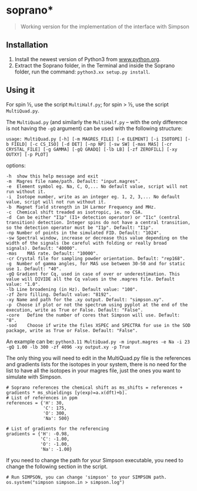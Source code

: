 # soprano* 
> Working version for the implementation of the interface with Simpson


## Installation
1. Install the newest version of Python3 from www.python.org.
2. Extract the Soprano folder, in the Terminal and inside the Soprano folder, run the command: `python3.xx setup.py install`.

## Using it

For spin ½, use the script `MultiHalf.py`; for spin > ½, use the script `MultiQuad.py`.

The `MultiQuad.py` (and similarly the `MultiHalf.py` – with the only difference is not having the `-gQ` argument) can be used with the following structure: 

```
usage: MultiQuad.py [-h] [-m MAGRES_FILE] [-e ELEMENT] [-i ISOTOPE] [-b FIELD] [-c CS_ISO] [-d DET] [-np NP] [-sw SW] [-mas MAS] [-cr CRYSTAL_FILE] [-g GAMMA] [-gQ GRADQ] [-lb LB] [-zf ZEROFILL] [-xy OUTXY] [-p PLOT]
```
options:
```
-h	show this help message and exit
-m	Magres file name/path. Default: "input.magres".
-e	Element symbol eg. Na, C, O,... No default value, script will not run without it.
-i	Isotope number, write as an integer eg. 1, 2, 3,... No default value, script will not run without it.
-b	Magnet field strength in 1H Larmor Frequency and MHz.
-c	Chemical shift treaded as isotropic, ie. no CSA.
-d	Can be either "I1p" (I1+ detection operator) or "I1c" (central transition) detection. Integer spins do not have a central transition, so the detection operator must be "I1p". Default: "I1p".
-np	Number of points in the simulated FID. Default: "1024".
-sw	Spectral window, increase or decrease this value depending on the width of the signals (be careful with folding or really broad signals). Default: "40000".
-mas	MAS rate. Default: "10000".
-cr	Crystal file for sampling powder orientation. Default: "rep168".
-g	Number of gamma angles, for MAS use between 30-50 and for static use 1. Default: "40".
-gQ	Gradient for Cq, used in case of over or underestimation. This value will DIVIDE all the Cq values in the .magres file. Default value: "1.0".
-lb	Line broadening (in Hz). Default value: "100".
-zf	Zero filling. Default value: "8192".
-xy	Name and path for the .xy output. Default: "simpson.xy".
-p	Choose if plot or not the spectrum using pyplot at the end of the execution, write as True or False. Default: "False".
-core   Define the number of cores that Simpson will use. Default: "8".
-sod    Choose if write the files XSPEC and SPECTRA for use in the SOD package, write as True or False. Default: "False".
```

An example can be:
`python3.11 MultiQuad.py -m input.magres -e Na -i 23 -gQ 1.00 -lb 300 -zf 4096 -xy output.xy -p True`

The only thing you will need to edit in the MultiQuad.py file is the references and gradients lists for the isotopes in your system, there is no need for the list to have all the isotopes in your magres file, just the ones you want to simulate with Simpson.

``` 
# Soprano references the chemical shift as ms_shifts = references + gradients * ms_shieldings [y(exp)=a.x(dft)+b].
# List of references in ppm
references = {'H': 30,
              'C': 175,
              'O': 300,
              'Na': 500}

# List of gradients for the referencing
gradients = {'H': -0.98,
             'C': -1.00,
             'O': -1.00,
             'Na': -1.00}
```

If you need to change the path for your Simpson executable, you need to change the following section in the script.
```
# Run SIMPSON, you can change 'simpson' to your SIMPSON path.
os.system("simpson simpson.in > simpson.log")
```
